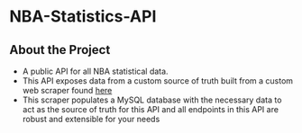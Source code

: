 # NBA-Statistics-API

## About the Project
- A public API for all NBA statistical data. 
- This API exposes data from a custom source of truth built from a custom web scraper found [here](https://github.com/TannerBarcelos/NBA-Statistics-Scraper)
- This scraper populates a MySQL database with the necessary data to act as the source of truth for this API and all endpoints in this API are robust and extensible for your needs
